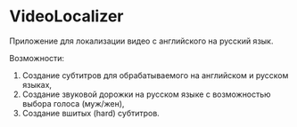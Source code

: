 # VideoLocalizer
Приложение для локализации видео с английского на русский язык.

Возможности:
1. Создание субтитров для обрабатываемого на английском и русском языках,
2. Создание звуковой дорожки на русском языке с возможностью выбора голоса (муж/жен),
3. Создание вшитых (hard) субтитров.

